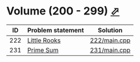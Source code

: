 # Volume (200 - 299) [⬀](http://acm.sgu.ru/problemset.php?contest=0&volume=2)


| ID  | Problem statement                                                   | Solution                     |
|-----|---------------------------------------------------------------------|------------------------------|
| 222 | [Little Rooks](http://acm.sgu.ru/problem.php?contest=0&problem=222) | [222/main.cpp](222/main.cpp) |
| 231 | [Prime Sum](http://acm.sgu.ru/problem.php?contest=0&problem=231)    | [231/main.cpp](231/main.cpp) |

